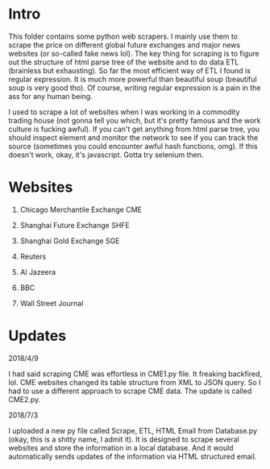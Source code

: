 # Intro

This folder contains some python web scrapers. I mainly use them to scrape the price on different global future exchanges and major news websites (or so-called fake news lol). The key thing for scraping is to figure out the structure of html parse tree of the website and to do data ETL (brainless but exhausting). So far the most efficient way of ETL I found is regular expression. It is much more powerful than beautiful soup (beautiful soup is very good tho). Of course, writing regular expression is a pain in the ass for any human being. 

I used to scrape a lot of websites when I was working in a commodity trading house (not gonna tell you which, but it's pretty famous and the work culture is fucking awful). If you can't get anything from html parse tree, you should inspect element and monitor the network to see if you can track the source (sometimes you could encounter awful hash functions, omg). If this doesn't work, okay, it's javascript. Gotta try selenium then.

# Websites

1. Chicago Merchantile Exchange CME

2. Shanghai Future Exchange SHFE

3. Shanghai Gold Exchange SGE

4. Reuters

5. Al Jazeera

6. BBC

7. Wall Street Journal

# Updates

2018/4/9

I had said scraping CME was effortless in CME1.py file. It freaking backfired, lol. CME websites changed its table structure from XML to JSON query. So I had to use a different approach to scrape CME data. The update is called CME2.py.

2018/7/3

I uploaded a new py file called Scrape, ETL, HTML Email from Database.py (okay, this is a shitty name, I admit it). It is designed to scrape several websites and store the information in a local database. And it would automatically sends updates of the information via HTML structured email.
